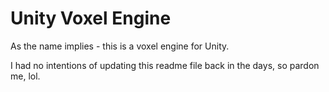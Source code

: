 # Unity Voxel Engine
As the name implies - this is a voxel engine for Unity.

I had no intentions of updating this readme file back in the days, so pardon me, lol.
